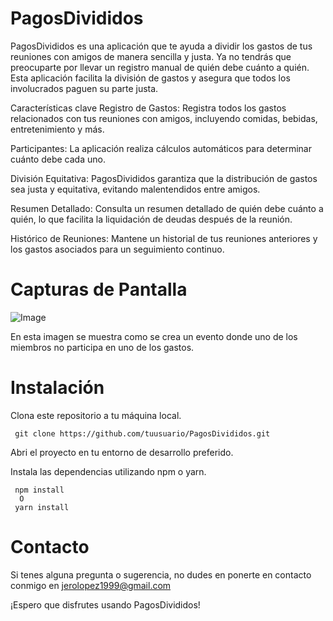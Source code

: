 # PagosDivididos
PagosDivididos es una aplicación que te ayuda a dividir los gastos de tus reuniones con amigos de manera sencilla y justa. Ya no tendrás que preocuparte por llevar un registro manual de quién debe cuánto a quién. Esta aplicación facilita la división de gastos y asegura que todos los involucrados paguen su parte justa.

Características clave
Registro de Gastos: Registra todos los gastos relacionados con tus reuniones con amigos, incluyendo comidas, bebidas, entretenimiento y más.

Participantes: La aplicación realiza cálculos automáticos para determinar cuánto debe cada uno.

División Equitativa: PagosDivididos garantiza que la distribución de gastos sea justa y equitativa, evitando malentendidos entre amigos.

Resumen Detallado: Consulta un resumen detallado de quién debe cuánto a quién, lo que facilita la liquidación de deudas después de la reunión.

Histórico de Reuniones: Mantene un historial de tus reuniones anteriores y los gastos asociados para un seguimiento continuo.

# Capturas de Pantalla
![Image](https://github.com/JeronimoLopez/PagosDivididos/assets/85651777/fc906c19-a36c-4456-b15e-11c1e51bf1f5)


En esta imagen se muestra como se crea un evento donde uno de los miembros no participa en uno de los gastos.

# Instalación
Clona este repositorio a tu máquina local.

```shell
 git clone https://github.com/tuusuario/PagosDivididos.git
```
Abri el proyecto en tu entorno de desarrollo preferido.

Instala las dependencias utilizando npm o yarn.

```shell
 npm install
  O
 yarn install
```

# Contacto
Si tenes alguna pregunta o sugerencia, no dudes en ponerte en contacto conmigo en jerolopez1999@gmail.com

¡Espero que disfrutes usando PagosDivididos!
